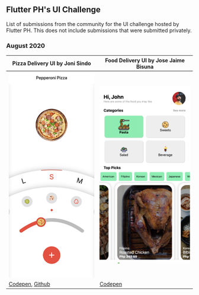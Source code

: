 ## Flutter PH's UI Challenge

List of submissions from the community for the UI challenge hosted by Flutter PH. This does not include submissions that were submitted privately.

### August 2020


<!--
TODO: Remove this soon

Template:

#### Project name by Flutter Dev

<img src="path/to/image" alt="Project name" width=250/>

Only if publicly shared by the developer (not APKs):

Samples:
- [Github](http://github.com/user/project)
- [Codepen](http://codepen.io/user/pen/project)

-->

|Pizza Delivery UI by Joni Sindo|Food Delivery UI by Jose Jaime Bisuna|
|---|---|
|<img src="august/joni-sindo.png" alt="Pizza Delivery" width=250/>|<img src="august/jose-jaime-bisuna.png" alt="Fastfood UI" width=250/>|
|[Codepen](https://codepen.io/digitaljoni/pen/QWyXJZe), [Github](https://github.com/digitaljoni/examples_flutter/tree/master/pizza_delivery)|[Codepen](https://codepen.io/CambooBabbage/pen/VwaZPXp)|

<!-- Add other submissions here [Jansalvador1445] -->